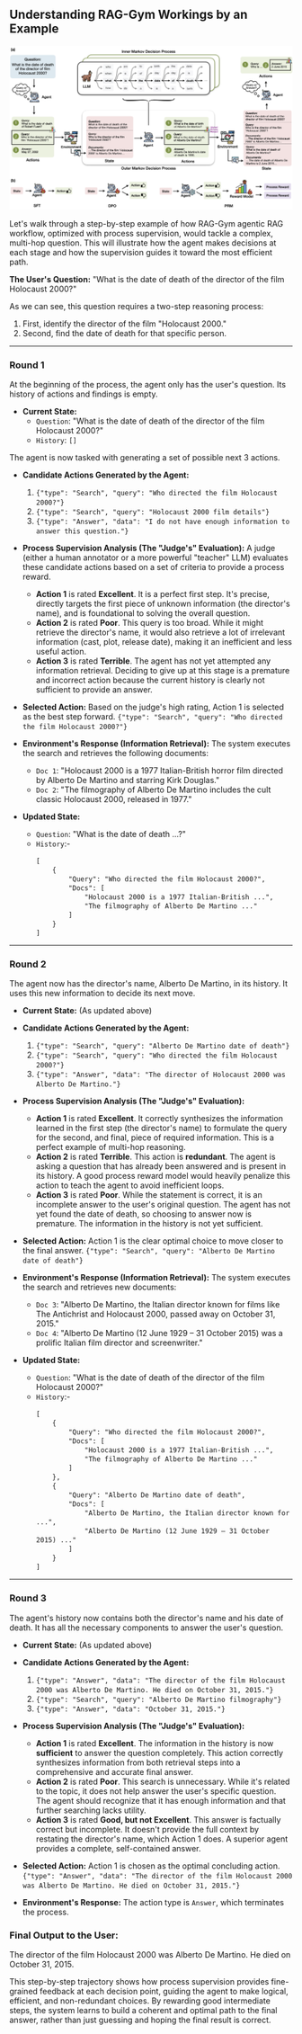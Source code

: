 ## Understanding RAG-Gym Workings by an Example

![RAG-Gym example diagram from the RAG-Gym GitHub repository](https://github.com/RAG-Gym/RAG-Gym/blob/main/figs/rag_gym.png)

Let's walk through a step-by-step example of how RAG-Gym agentic RAG workflow, optimized with process supervision, would tackle a complex, multi-hop question. This will illustrate how the agent makes decisions at each stage and how the supervision guides it toward the most efficient path.

**The User's Question:** "What is the date of death of the director of the film Holocaust 2000?"

As we can see, this question requires a two-step reasoning process:
1.  First, identify the director of the film "Holocaust 2000."
2.  Second, find the date of death for that specific person.

---

### **Round 1**

At the beginning of the process, the agent only has the user's question. Its history of actions and findings is empty.

*   **Current State:**
    *   `Question`: "What is the date of death of the director of the film Holocaust 2000?"
    *   `History`: `[]`

The agent is now tasked with generating a set of possible next 3 actions.

*   **Candidate Actions Generated by the Agent:**
    1.  `{"type": "Search", "query": "Who directed the film Holocaust 2000?"}`
    2.  `{"type": "Search", "query": "Holocaust 2000 film details"}`
    3.  `{"type": "Answer", "data": "I do not have enough information to answer this question."}`

*   **Process Supervision Analysis (The "Judge's" Evaluation):**
    A judge (either a human annotator or a more powerful "teacher" LLM) evaluates these candidate actions based on a set of criteria to provide a process reward.
    *   **Action 1** is rated **Excellent**. It is a perfect first step. It's precise, directly targets the first piece of unknown information (the director's name), and is foundational to solving the overall question.
    *   **Action 2** is rated **Poor**. This query is too broad. While it might retrieve the director's name, it would also retrieve a lot of irrelevant information (cast, plot, release date), making it an inefficient and less useful action.
    *   **Action 3** is rated **Terrible**. The agent has not yet attempted any information retrieval. Deciding to give up at this stage is a premature and incorrect action because the current history is clearly not sufficient to provide an answer.

*   **Selected Action:**
    Based on the judge's high rating, Action 1 is selected as the best step forward.
    `{"type": "Search", "query": "Who directed the film Holocaust 2000?"}`

*   **Environment's Response (Information Retrieval):**
    The system executes the search and retrieves the following documents:
    *   `Doc 1`: "Holocaust 2000 is a 1977 Italian-British horror film directed by Alberto De Martino and starring Kirk Douglas."
    *   `Doc 2`: "The filmography of Alberto De Martino includes the cult classic Holocaust 2000, released in 1977."

*   **Updated State:**
    *   `Question`: "What is the date of death ...?"
    *   `History`:-
        ```
        [
            {
                "Query": "Who directed the film Holocaust 2000?",
                "Docs": [
                    "Holocaust 2000 is a 1977 Italian-British ...",
                    "The filmography of Alberto De Martino ..."
                ]
            }
        ]
        ```

---

### **Round 2**

The agent now has the director's name, Alberto De Martino, in its history. It uses this new information to decide its next move.

*   **Current State:** (As updated above)

*   **Candidate Actions Generated by the Agent:**
    1.  `{"type": "Search", "query": "Alberto De Martino date of death"}`
    2.  `{"type": "Search", "query": "Who directed the film Holocaust 2000?"}`
    3.  `{"type": "Answer", "data": "The director of Holocaust 2000 was Alberto De Martino."}`

*   **Process Supervision Analysis (The "Judge's" Evaluation):**
    *   **Action 1** is rated **Excellent**. It correctly synthesizes the information learned in the first step (the director's name) to formulate the query for the second, and final, piece of required information. This is a perfect example of multi-hop reasoning.
    *   **Action 2** is rated **Terrible**. This action is **redundant**. The agent is asking a question that has already been answered and is present in its history. A good process reward model would heavily penalize this action to teach the agent to avoid inefficient loops.
    *   **Action 3** is rated **Poor**. While the statement is correct, it is an incomplete answer to the user's original question. The agent has not yet found the date of death, so choosing to answer now is premature. The information in the history is not yet sufficient.

*   **Selected Action:**
    Action 1 is the clear optimal choice to move closer to the final answer.
    `{"type": "Search", "query": "Alberto De Martino date of death"}`

*   **Environment's Response (Information Retrieval):**
    The system executes the search and retrieves new documents:
    *   `Doc 3`: "Alberto De Martino, the Italian director known for films like The Antichrist and Holocaust 2000, passed away on October 31, 2015."
    *   `Doc 4`: "Alberto De Martino (12 June 1929 – 31 October 2015) was a prolific Italian film director and screenwriter."

*   **Updated State:**
    *   `Question`: "What is the date of death of the director of the film Holocaust 2000?"
    *   `History`:-
        ```
        [
            {
                "Query": "Who directed the film Holocaust 2000?",
                "Docs": [
                    "Holocaust 2000 is a 1977 Italian-British ...",
                    "The filmography of Alberto De Martino ..."
                ]
            },
            {
                "Query": "Alberto De Martino date of death",
                "Docs": [
                    "Alberto De Martino, the Italian director known for ...",
                    "Alberto De Martino (12 June 1929 – 31 October 2015) ..."
                ]
            }
        ]
        ```

---

### **Round 3**

The agent's history now contains both the director's name and his date of death. It has all the necessary components to answer the user's question.

*   **Current State:** (As updated above)

*   **Candidate Actions Generated by the Agent:**
    1.  `{"type": "Answer", "data": "The director of the film Holocaust 2000 was Alberto De Martino. He died on October 31, 2015."}`
    2.  `{"type": "Search", "query": "Alberto De Martino filmography"}`
    3.  `{"type": "Answer", "data": "October 31, 2015."}`

*   **Process Supervision Analysis (The "Judge's" Evaluation):**
    *   **Action 1** is rated **Excellent**. The information in the history is now **sufficient** to answer the question completely. This action correctly synthesizes information from both retrieval steps into a comprehensive and accurate final answer.
    *   **Action 2** is rated **Poor**. This search is unnecessary. While it's related to the topic, it does not help answer the user's specific question. The agent should recognize that it has enough information and that further searching lacks utility.
    *   **Action 3** is rated **Good, but not Excellent**. This answer is factually correct but incomplete. It doesn't provide the full context by restating the director's name, which Action 1 does. A superior agent provides a complete, self-contained answer.

*   **Selected Action:**
    Action 1 is chosen as the optimal concluding action.
    `{"type": "Answer", "data": "The director of the film Holocaust 2000 was Alberto De Martino. He died on October 31, 2015."}`

*   **Environment's Response:**
    The action type is `Answer`, which terminates the process.

### **Final Output to the User:**

The director of the film Holocaust 2000 was Alberto De Martino. He died on October 31, 2015.

This step-by-step trajectory shows how process supervision provides fine-grained feedback at each decision point, guiding the agent to make logical, efficient, and non-redundant choices. By rewarding good intermediate steps, the system learns to build a coherent and optimal path to the final answer, rather than just guessing and hoping the final result is correct.
